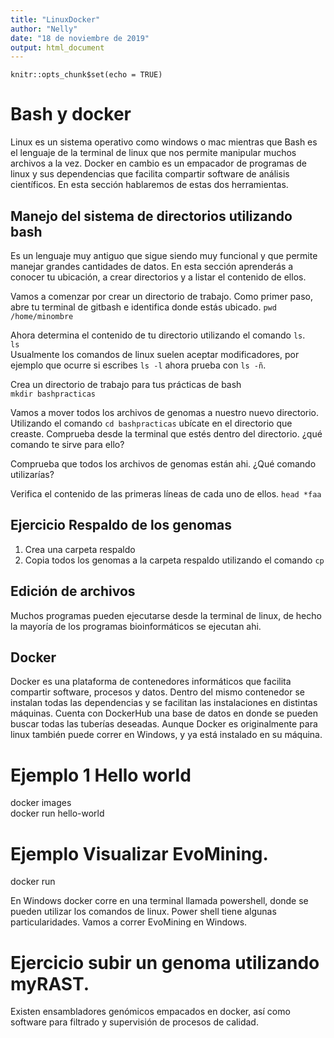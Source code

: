 ```yaml
---
title: "LinuxDocker"
author: "Nelly"
date: "18 de noviembre de 2019"
output: html_document
---
```


```{r setup, include=FALSE}
knitr::opts_chunk$set(echo = TRUE)
```

# Bash y docker  
Linux es un sistema operativo como windows o mac mientras que Bash es el lenguaje de la terminal de linux que nos permite manipular muchos archivos a la vez. Docker en cambio es un empacador de programas de linux y sus dependencias que facilita compartir software de análisis científicos. En esta sección hablaremos de estas dos herramientas.   

## Manejo del sistema de directorios utilizando bash  
 Es un lenguaje muy antiguo que sigue siendo muy funcional y que permite manejar grandes cantidades de datos. En esta sección aprenderás a conocer tu ubicación, a crear directorios y a listar el contenido de ellos.  

Vamos a comenzar por crear un directorio de trabajo. Como primer paso, abre tu terminal de gitbash e identifica donde estás ubicado.
`pwd`  
`/home/minombre`  

Ahora determina el contenido de tu directorio utilizando el comando `ls`.   
`ls `  
Usualmente los comandos de linux suelen aceptar modificadores, por ejemplo que ocurre si escribes `ls -l` ahora prueba con `ls -ñ`.   

Crea un directorio de trabajo para tus prácticas de bash  
`mkdir bashpracticas`  

Vamos a mover todos los archivos de genomas a nuestro nuevo directorio.
Utilizando el comando `cd bashpracticas` ubícate en el directorio que creaste. Comprueba desde la terminal que estés dentro del directorio. ¿qué comando te sirve para ello?  
  
Comprueba que todos los archivos de genomas están ahi. ¿Qué comando utilizarías?   

Verifica el contenido de las primeras líneas de cada uno de ellos. 
`head *faa`

## Ejercicio Respaldo de los genomas    
1. Crea una carpeta respaldo  
2. Copia todos los genomas a la carpeta respaldo utilizando el comando `cp`  
## Edición de archivos  
Muchos programas pueden ejecutarse desde la terminal de linux, de hecho la mayoría de los programas bioinformáticos se ejecutan ahi.  

## Docker 
Docker es una plataforma de contenedores informáticos que facilita compartir software, procesos y datos. Dentro del mismo contenedor se instalan todas las dependencias y se facilitan las instalaciones en distintas máquinas. Cuenta con DockerHub una base de datos en donde se pueden buscar todas las tuberías deseadas. Aunque Docker es originalmente para linux también puede correr en Windows, y ya está instalado en su máquina.  

# Ejemplo 1  Hello world  
docker images  
docker run hello-world  

# Ejemplo Visualizar EvoMining.  
docker run 

En Windows docker corre en una terminal llamada powershell, donde se pueden utilizar los comandos de linux. Power shell tiene algunas particularidades. Vamos a correr EvoMining en Windows.  
# Ejercicio subir un genoma utilizando myRAST.    

Existen ensambladores genómicos empacados en docker, así como software para filtrado y supervisión de procesos de calidad.  
